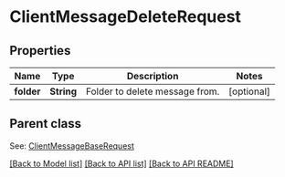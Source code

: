 
# ClientMessageDeleteRequest
## Properties
Name | Type | Description | Notes
------------ | ------------- | ------------- | -------------
**folder** | **String** | Folder to delete message from.              |  [optional]


## Parent class

See: [ClientMessageBaseRequest](ClientMessageBaseRequest.md)

[[Back to Model list]](README.md#documentation-for-models) [[Back to API list]](README.md#documentation-for-api-endpoints) [[Back to API README]](README.md)

